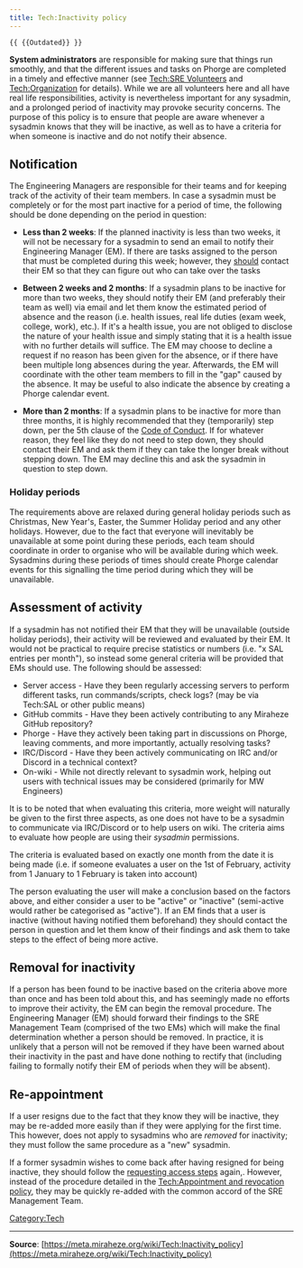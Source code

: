 ```yaml
---
title: Tech:Inactivity policy
---
```


`{{ {{Outdated}} }}`

**System administrators** are responsible for making sure that things run smoothly, and that the different issues and tasks on Phorge are completed in a timely and effective manner (see [Tech:SRE Volunteers](https://meta.miraheze.org/wiki/Tech:SRE_Volunteers) and [Tech:Organization](/tech-docs/techorganization) for details). While we are all volunteers here and all have real life responsibilities, activity is nevertheless important for any sysadmin, and a prolonged period of inactivity may provoke security concerns.
The purpose of this policy is to ensure that people are aware whenever a sysadmin knows that they will be inactive, as well as to have a criteria for when someone is inactive and do not notify their absence.

## Notification 

The Engineering Managers are responsible for their teams and for keeping track of the activity of their team members. In case a sysadmin must be completely or for the most part inactive for a period of time, the following should be done depending on the period in question:
* **Less than 2 weeks**: If the planned inactivity is less than two weeks, it will not be necessary for a sysadmin to send an email to notify their Engineering Manager (EM). If there are tasks assigned to the person that must be completed during this week; however, they [should](https://meta.miraheze.org/wiki/rfc:2119) contact their EM so that they can figure out who can take over the tasks

* **Between 2 weeks and 2 months**: If a sysadmin plans to be inactive for more than two weeks, they should notify their EM (and preferably their team as well) via email and let them know the estimated period of absence and the reason (i.e. health issues, real life duties (exam week, college, work), etc.). If it's a health issue, you are not obliged to disclose the nature of your health issue and simply stating that it is a health issue with no further details will suffice. The EM may choose to decline a request if no reason has been given for the absence, or if there have been multiple long absences during the year. Afterwards, the EM will coordinate with the other team members to fill in the "gap" caused by the absence. It may be useful to also indicate the absence by creating a Phorge calendar event.

* **More than 2 months**: If a sysadmin plans to be inactive for more than three months, it is highly recommended that they (temporarily) step down, per the 5th clause of the [Code of Conduct](https://meta.miraheze.org/wiki/Code_of_Conduct). If for whatever reason, they feel like they do not need to step down, they should contact their EM and ask them if they can take the longer break without stepping down. The EM may decline this and ask the sysadmin in question to step down.

### Holiday periods 

The requirements above are relaxed during general holiday periods such as Christmas, New Year's, Easter, the Summer Holiday period and any other holidays. However, due to the fact that everyone will inevitably be unavailable at some point during these periods, each team should coordinate in order to organise who will be available during which week. Sysadmins during these periods of times should create Phorge calendar events for this signalling the time period during which they will be unavailable.

## Assessment of activity 

If a sysadmin has not notified their EM that they will be unavailable (outside holiday periods), their activity will be reviewed and evaluated by their EM. It would not be practical to require precise statistics or numbers (i.e. "x SAL entries per month"), so instead some general criteria will be provided that EMs should use. The following should be assessed:
* Server access - Have they been regularly accessing servers to perform different tasks, run commands/scripts, check logs? (may be via Tech:SAL or other public means)
* GitHub commits - Have they been actively contributing to any Miraheze GitHub repository?
* Phorge - Have they actively been taking part in discussions on Phorge, leaving comments, and more importantly, actually resolving tasks?
* IRC/Discord - Have they been actively communicating on IRC and/or Discord in a technical context?
* On-wiki - While not directly relevant to sysadmin work, helping out users with technical issues may be considered (primarily for MW Engineers)

It is to be noted that when evaluating this criteria, more weight will naturally be given to the first three aspects, as one does not have to be a sysadmin to communicate via IRC/Discord or to help users on wiki. The criteria aims to evaluate how people are using their *sysadmin* permissions.

The criteria is evaluated based on exactly one month from the date it is being made (i.e. if someone evaluates a user on the 1st of February, activity from 1 January to 1 February is taken into account)

The person evaluating the user will make a conclusion based on the factors above, and either consider a user to be "active" or "inactive" (semi-active would rather be categorised as "active"). If an EM finds that a user is inactive (without having notified them beforehand) they should contact the person in question and let them know of their findings and ask them to take steps to the effect of being more active.

## Removal for inactivity 

If a person has been found to be inactive based on the criteria above more than once and has been told about this, and has seemingly made no efforts to improve their activity, the EM can begin the removal procedure. The Engineering Manager (EM) should forward their findings to the SRE Management Team (comprised of the two EMs) which will make the final determination whether a person should be removed. In practice, it is unlikely that a person will not be removed if they have been warned about their inactivity in the past and have done nothing to rectify that (including failing to formally notify their EM of periods when they will be absent).

## Re-appointment 

If a user resigns due to the fact that they know they will be inactive, they may be re-added more easily than if they were applying for the first time. This however, does not apply to sysadmins who are *removed* for inactivity; they must follow the same procedure as a "new" sysadmin.

If a former sysadmin wishes to come back after having resigned for being inactive, they should follow the [requesting access steps](https://meta.miraheze.org/wiki/Tech:Appointment_and_revocation_policy#How_to_Request_Access) again,. However, instead of the procedure detailed in the [Tech:Appointment and revocation policy](/tech-docs/techappointment_and_revocation_policy), they may be quickly re-added with the common accord of the SRE Management Team.

[Category:Tech](https://meta.miraheze.org/wiki/Category:Tech)

----
**Source**: [https://meta.miraheze.org/wiki/Tech:Inactivity_policy](https://meta.miraheze.org/wiki/Tech:Inactivity_policy)